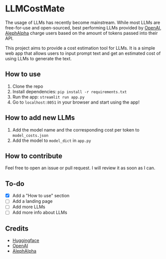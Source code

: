 # LLMCostMate
The usage of LLMs has recently become mainstream. While most LLMs are free-for-use and open-sourced, best performing LLMs provided by [OpenAI](https://openai.com/), [AlephAlpha](https://www.aleph-alpha.com/) charge users based on the amount of tokens passed into their API. 

This project aims to provide a cost estimation tool for LLMs. It is a simple web app that allows users to input prompt text and get an estimated cost of using LLMs to generate the text.

## How to use
1. Clone the repo
2. Install dependencies: `pip install -r requirements.txt`
3. Run the app: `streamlit run app.py`
4. Go to `localhost:8051` in your browser and start using the app!

## How to add new LLMs
1. Add the model name and the corresponding cost per token to `model_costs.json`
2. Add the model to `model_dict` in `app.py`

## How to contribute
Feel free to open an issue or pull request. I will review it as soon as I can.

## To-do
- [X] Add a "How to use" section
- [ ] Add a landing page
- [ ] Add more LLMs
- [ ] Add more info about LLMs

## Credits
- [Huggingface](https://huggingface.co/)
- [OpenAI](https://openai.com/)
- [AlephAlpha](https://www.aleph-alpha.com/)